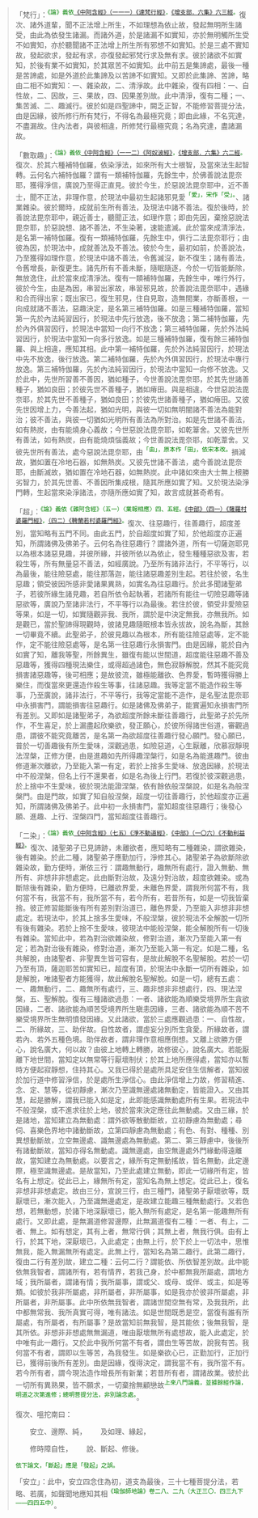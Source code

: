 > 「梵行」：<sup><font color="green">《論》義依[《中阿含經》（一一一）《達梵行經》](https://github.com/gwsice/buddhism/blob/master/%E6%97%A9%E6%9C%9F/%E4%B8%AD%E9%98%BF%E5%90%AB%E7%BB%8F/27.md#111)，[《增支部．六集》六三經](https://github.com/gwsice/buddhism/blob/master/%E6%97%A9%E6%9C%9F/%E5%8D%97%E4%BC%A0%E5%A2%9E%E6%94%AF%E9%83%A8/14%20%E5%85%AD%E9%9B%86%E7%BB%AD%201-3.md#63)。</font></sup>復次、諸外道輩，聞不正法增上所生，不如理想為依止故，發起無明所生諸受，由此為依發生諸漏。而諸外道，於是諸漏不如實知，亦於無明觸所生受不如實知，亦於聽聞諸不正法增上所生所有邪想不如實知。於是三處不實知故，發起欲求，發起有求，亦復發起邪梵行求及無有求。彼於諸欲不如實知，於後有業不如實知，於其眾苦不如實知。此中前五是集諦處，最後一種是苦諦處，如是外道於此集諦及以苦諦不如實知。又即於此集諦、苦諦，略由二相不如實知：一、雜染故，二、清淨故。此中雜染，復有四相：一、自性故，二、因故，三、果故，四、因果差別故。此中清淨，復有二種；一、集苦滅、二、趣滅行。彼於如是四聖諦中，闕乏正智，不能修習菩提分法，由是因緣，彼所修行所有梵行，不得名為最極究竟；即由此緣，不名究達，不盡漏故。住內法者，與彼相違，所修梵行最極究竟；名為究達，盡諸漏故。
>
> 「數取趣」：<sup><font color="green">《論》義依[《中阿含經》（一一二）《阿奴波經》](https://github.com/gwsice/buddhism/blob/master/%E6%97%A9%E6%9C%9F/%E4%B8%AD%E9%98%BF%E5%90%AB%E7%BB%8F/27.md#112)，[《增支部．六集》六二經](https://github.com/gwsice/buddhism/blob/master/%E6%97%A9%E6%9C%9F/%E5%8D%97%E4%BC%A0%E5%A2%9E%E6%94%AF%E9%83%A8/14%20%E5%85%AD%E9%9B%86%E7%BB%AD%201-3.md#62)。</font></sup>復次、於其六種補特伽羅，依染淨法，如來所有大士根智，及當來法生起智轉。云何名六補特伽羅？謂有一類補特伽羅，先餘生中，於佛善說法毘奈耶，獲得淨信，廣說乃至得正直見。彼於今生，於惡說法毘奈耶中，近不善士，聞不正法，非理作意，於現法中最初生起諸邪見愛<sup><font color="green">「愛」，宋作「受」。</font></sup>、諸業雜染。彼於爾時，成就前生所有善法，及現法中諸不善法。復於後時，於善說法毘奈耶中，親近善士，聽聞正法，如理作意；即由先因，棄捨惡說法毘奈耶，於惡說想、諸不善法，不生染著，速能遣滅。此於當來成清淨法，是名第一補特伽羅。復有一類補特伽羅，先餘生中，俱行二法毘奈耶行；由彼為因，於現法中，成就善法及不善法。彼於今生，最初如前，於善說法，乃至獲得如理作意，於現法中諸不善法，令舊滅沒，新不復生；諸有善法，令舊增長，新復更生。諸先所有不善未斷，隨眠隨逐，今於一切皆能斷除，無放逸住，此於當來成清淨法。復有一類補特伽羅，先餘生中，唯行外行，彼於今生，由是為因，串習出家故，串習邪見故，於善說法毘奈耶中，遇緣和合而得出家；既出家已，復生邪見，住自見取，造無間業，亦斷善根，一向成就諸不善法，惡趣決定，是名第三補特伽羅。如是三種補特伽羅，當知第一先於內法純習因行，於現法中先行放逸，後不放逸；第二補特伽羅，先於內外俱習因行，於現法中當知一向行不放逸；第三補特伽羅，先於外法純習因行，於現法中當知一向多行放逸。如是三種補特伽羅，復有餘三補特伽羅、與上相違，應知其相。此中第一補特伽羅，先於外法純習因行，於現法中先不放逸，後行放逸。第二補特伽羅，先於內外俱習因行，於現法中專行放逸。第三補特伽羅，先於內法純習因行，於現法中當知一向修不放逸。又於此中，先世所習善不善因，猶如種子，今世善說法毘奈耶，於其先世諸善種子，猶如良田；於彼先世不善種子，猶如瘠田。與是相違，今世惡說法毘奈耶，於其先世不善種子，猶如良田；於彼先世諸善種子，猶如瘠田。又彼先世因增上力，今善法起，猶如光明，與彼一切如無明闇諸不善法為能對治；彼不善法，與彼一切猶如光明所有善法為所對治。如是先世諸不善法，如有熱炭，由有能燒身心義故；今世惡說法毘奈耶，如乾𥯤舍。又彼先世所有善法，如有熱炭，由有能燒煩惱義故；今世善說法毘奈耶，如乾葦舍。又彼先世所有善法，處今惡說法毘奈耶，由<sup><font color="green">「由」，原本作「田」，依宋本改。</font></sup>損減故，猶如置在冷地石器，如無熱炭。又彼先世諸不善法，處今善說法毘奈耶，由斷滅故，猶如置在冷地石器，如無熱炭。此中諸如來由大士無上根勝劣智力，於其先世善、不善因所集成根，隨其所應如實了知。又於現法染淨門轉，生起當來染淨諸法，亦隨所應如實了知，故言成就甚奇希有。
>
> 「超」：<sup><font color="green">《論》義依《雜阿含經》（五一）〈業報相應〉四、五經。[《中部》（四一）《薩羅村婆羅門經》](https://github.com/gwsice/buddhism/blob/master/%E6%97%A9%E6%9C%9F/%E5%8D%97%E4%BC%A0%E4%B8%AD%E9%83%A8/041%20%E8%90%A8%E7%BD%97%E6%9D%91%E5%A9%86%E7%BD%97%E9%97%A8%E7%BB%8F.md)，[（四二）《鞞蘭若村婆羅門經》](https://github.com/gwsice/buddhism/blob/master/%E6%97%A9%E6%9C%9F/%E5%8D%97%E4%BC%A0%E4%B8%AD%E9%83%A8/042%20%E9%9E%9E%E5%85%B0%E8%8B%A5%E6%9D%91%E5%A9%86%E7%BD%97%E9%97%A8%E7%BB%8F.md)。</font></sup>復次、往惡趣行，往善趣行，超度差別，當知略有五門不同。由此五門，於自超度如實了知，於他超度亦正遍知，所謂諸佛及佛弟子。云何名為往惡趣行？謂諸外道，所有一切薩迦耶見以為根本諸惡見趣，并彼所緣，并彼所依以為依止，發生種種惡欲及害，若殺生等，所有無量惡不善法，如經廣說。乃至所有諸非法行，不平等行，以為最後，能往險惡處，能往那落迦，能往諸惡趣差別生起。若往於彼，名生惡趣；領受彼因所感非愛諸果異熟，如實名為往惡趣行。於此多聞諸聖弟子，若彼所緣生諸見趣，若自所依令起執著，若諸所有能往一切險惡趣等諸惡欲等，廣說乃至諸非法行，不平等行以為最後。若住於彼，領受非愛險惡等果，如是一切，如實隨觀非我、我所，謂於是中決定無我，亦無我所。如是觀已，當於聖諦得現觀時，彼諸見趣隨眠根本皆永拔故，說名為斷，其餘一切畢竟不續。此聖弟子，於彼見趣以為根本，所有能往險惡處等，定不能作，定不能往險惡處等，是名第一往惡趣行永損害門。由是因緣，能於自內如實了知，離我等聖，所餘異生，雖復有能以世間道，超度能往惡趣不善及惡趣等，獲得四種現法樂住，或得超過諸色，無色寂靜解脫，然其不能究竟損害諸惡趣等，後可相應；是故彼流，雖極能離欲、色界愛，暫時獲得勝上樂住，而復當來更還造作殺生等事，往諸惡趣。我等定當不能造作殺生等事，乃至廣說，諸非法行，不平等行，我等定當能不造作，是名聖法毘奈耶中永損害門，謂能損害往惡趣行。如是諸佛及佛弟子，能實遍知永損害門所有差別。又即如是諸聖弟子，為欲超度所餘未斷往善趣行，此聖弟子於先所作，不生喜足，於上漏盡起欣樂欲，發正願心，於彼所得諸世俗道，審觀過患，謂彼不能究竟離苦，是名第一為欲超度往善趣行發心願門。發心願已，普於一切善趣後有所生愛味，深觀過患，如險惡道，心生厭離，欣慕寂靜現法涅槃，正修方便，由是進趣如先所得趣涅槃行，如是名為能進趣門。彼由修道漸次離欲，乃至能入第一有定，若於上捨多生愛味、放逸因緣，於現法中不般涅槃，但名上行不還果者，如是名為後上行門。若復於彼深觀過患，於上捨中不生愛味，彼於現法能證涅槃，依有餘依般涅槃說，如是名為般涅槃門。由是門故，如實了知自般涅槃，超度一切往善趣行，於他超度亦正遍知，所謂諸佛及佛弟子。此中初一永損害門，當知超度往惡趣行；後發心願、進趣、上行、涅槃四門，當知超度往善趣行。
>
> 「二染」：<sup><font color="green">《論》義依[《中阿含經》（七五）《淨不動道經》](https://github.com/gwsice/buddhism/blob/master/%E6%97%A9%E6%9C%9F/%E4%B8%AD%E9%98%BF%E5%90%AB%E7%BB%8F/18.md#jing-bu-dong-dao-jing)，[《中部》（一〇六）《不動利益經》](https://github.com/gwsice/buddhism/blob/master/%E6%97%A9%E6%9C%9F/%E5%8D%97%E4%BC%A0%E4%B8%AD%E9%83%A8/106%20%E4%B8%8D%E5%8A%A8%E5%88%A9%E7%9B%8A%E7%BB%8F.md)。</font></sup>復次、諸聖弟子已見諦跡，未離欲者，應知略有二種雜染，謂欲雜染，後有雜染。於此二種，諸聖弟子應勤加行，淨修其心。諸聖弟子為欲斷除欲雜染故，勤方便時，漸依三行：謂趣無動行，趣無所有處行，證入無動、無所有、非想非非想處定。此由斷對治故，及遠分對治故，超度欲雜染。或為斷除後有雜染，勤方便時，已離欲界愛，未離色界愛，謂我所何當不有，我何當不有，我當不有，我所當不有，若今所有，若昔所有，如是一切我皆棄捨。彼正修習能斷後有所有差別對治道已，離色界愛，乃至能入非想非非想處定。若現法中，於其上捨多生愛味，不般涅槃，彼於現法不全解脫一切所有後有雜染。若於上捨不生愛味，彼現法中能般涅槃，能全解脫所有一切後有雜染。當知此中，若為對治欲雜染故，修對治道，漸次乃至能入第一有定；若為對治後有雜染，修對治道，漸次乃至能入第一有定。如是二種，名共解脫，由諸聖者、非聖異生皆可容有，是故此解脫不名聖解脫。若於一切乃至有頂，薩迦耶苦如實知已，超度有頂，於現法中永斷一切所有雜染，如是解脫，唯諸聖者方能獲得，故此解脫名聖解脫。如是一切，總有五處：一、趣無動行，二、趣無所有處行，三、趣非想非非想處行，四、現法涅槃，五、聖解脫。復有三種諸欲過患：一者、諸欲能為順樂受境界所生貪欲因緣，二者、諸欲能為順苦受境界所生瞋恚因緣，三者、諸欲能為順不苦不樂受境界所生無明憤發因緣。又此諸欲，當於三處應觀過患：一、自性故，二、所緣故，三、助伴故。自性故者，謂虛妄分別所生貪愛。所緣故者，謂若內、若外五種色境。助伴故者，謂非理作意相應倒想。又離上欲勝方便心，說名廣大，何以故？由彼上地轉上轉勝，故修彼心，說名廣大。若能厭離下地世間，當知定以無常等行厭壞制伏；於其上地所應得處，當知亦以暫時方便起寂靜想，住持其心。又我已得於是處所具足安住生信解者，當知彼於加行道中修習淨信，於是處所生淨信心。由此淨信增上力故，修習精進、念、定、慧等，從初靜慮，漸次乃至識無邊處諸無動定，皆能證入。又由其慧，起是勝解，謂我已能入如是定，此即能感識無動處所有生果。若現法中不般涅槃，或不進求往於上地，彼於當來決定應往此無動處。又由三緣，於是諸地，當知建立為無動處：謂外欲等散動斷故，立初靜慮為無動處；尋伺、喜樂色界地中諸動斷故，立第四靜慮為無動處；有色、有對、種種、別異想動斷故，立空無邊處、識無邊處為無動處。第二、第三靜慮中，後後所有諸動斷故，當知亦得名無動處。識無邊處，由空無邊處外門緣動得遠離故，當知建立為無動處。以要言之，緣所有定無動搖故，皆名無動，此定邊際，極至識無邊處。是故當知，乃至此處建立無動，即此一切緣所有定，皆名有上想定。從此已上，緣無所有定，當知名為無上想定。從此已上，復名非想非非想處定。故由三分，宣說三行，由三種門，諸聖弟子厭壞欲等，既厭壞已，漸次能入，乃至識無邊處定，是故建立能趣三種無動處行。又若色想，若無動想，於諸下地深厭壞已，能入無所有處定，是名第一能趣無所有處行。又即此處，是無漏道修習邊際，此無漏道復有二種：一者、有上，二者、無上。如有想定，其有上者，無常行俱；其無上者，無我行俱。由有上行，於其下地，深厭壞已，入此處定；由無上行，於下於上一切法中，思惟無我，能入無漏無所有處定。此無上行，當知名為第二趣行。此第二趣行，復由二行有差別故，建立二種：云何二行？謂能依、所依智差別故。此中能依無我智者，謂諸所有，若有情界，若我己身，於中都無我所屬處，謂地方域；我所屬者，謂諸有情；我所屬事，謂或父、或母、或伴、或主，如是等類。如彼於我非所屬處，非所屬者，非所屬事，如是我亦於彼非所屬處，非所屬者，非所屬事。此中所依無我智者，謂諸世間空無有常，及我我所，此中都無常我、我所真實可得，唯有諸法。如是世間既悉是空，當復有誰有所屬處，有所屬者，有所屬事？是故當知前無我智，是其能依；後無我智，是其所依。非想非非想處無無漏道，唯由厭壞無所有處想故，能入此處定，於中唯有此一趣行。又於此中我所何當不有者，謂由生等苦故，說我有苦。我何當不有者，謂即以生等苦，為我發生。如是樂欲心已，正勤加行，正加行已，獲得前後所有差別。由是因緣，復得決定，謂我當不有，我所當不有。若今所有者，謂今現法造作增長所有新業；若昔所有者，謂諸故業。彼於此一切所有異熟果，皆不願求，一切棄捨無顧戀故<sup><font color="green">上來八門論義，並據餘經作論，明道之次第進修；總明菩提分法，非別論念處。</font></sup>。
>
> 復次、嗢拕南曰：
>
> &emsp;&emsp;安立、邊際、純，&emsp;&emsp;及如理、緣起，
>
> &emsp;&emsp;修時障自性，&emsp;&emsp;說、斷起、修後。
>
> <sup><font color="green">依下論文，「斷起」應是「發起」之誤。</font></sup>
>
> 「安立」：此中，安立四念住為初，道支為最後，三十七種菩提分法，若略、若廣，如聲聞地應知其相<sup><font color="green">《瑜伽師地論》卷二八、二九（大正三〇．四三九下——四四五中）</font></sup>。